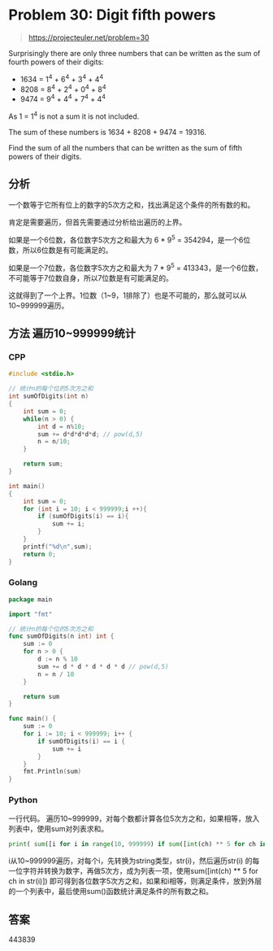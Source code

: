 # Problem 30: Digit fifth powers

> https://projecteuler.net/problem=30

Surprisingly there are only three numbers that can be written as the sum of fourth powers of their digits:

- 1634 = 1<sup>4</sup> + 6<sup>4</sup> + 3<sup>4</sup> + 4<sup>4</sup>
- 8208 = 8<sup>4</sup> + 2<sup>4</sup> + 0<sup>4</sup> + 8<sup>4</sup>
- 9474 = 9<sup>4</sup> + 4<sup>4</sup> + 7<sup>4</sup> + 4<sup>4</sup>

As 1 = 1<sup>4</sup> is not a sum it is not included.

The sum of these numbers is 1634 + 8208 + 9474 = 19316.

Find the sum of all the numbers that can be written as the sum of fifth powers of their digits.

## 分析

一个数等于它所有位上的数字的5次方之和，找出满足这个条件的所有数的和。

肯定是需要遍历，但首先需要通过分析给出遍历的上界。

如果是一个6位数，各位数字5次方之和最大为 6 * 9<sup>5</sup> = 354294，是一个6位数，所以6位数是有可能满足的。

如果是一个7位数，各位数字5次方之和最大为 7 * 9<sup>5</sup> = 413343，是一个6位数，不可能等于7位数自身，所以7位数是有可能满足的。

这就得到了一个上界。1位数（1~9，1排除了）也是不可能的，那么就可以从10~999999遍历。

## 方法 遍历10~999999统计

### CPP

```cpp
#include <stdio.h>

// 统计n的每个位的5次方之和
int sumOfDigits(int n)
{
    int sum = 0;
    while(n > 0) {
        int d = n%10;
        sum += d*d*d*d*d; // pow(d,5)
        n = n/10;
    }

    return sum;
}

int main()
{
    int sum = 0;
    for (int i = 10; i < 999999;i ++){
        if (sumOfDigits(i) == i){
            sum += i;
        }
    }
    printf("%d\n",sum);
    return 0;
}
```

### Golang

```go
package main

import "fmt"

// 统计n的每个位的5次方之和
func sumOfDigits(n int) int {
	sum := 0
	for n > 0 {
		d := n % 10
		sum += d * d * d * d * d // pow(d,5)
		n = n / 10
	}

	return sum
}

func main() {
	sum := 0
	for i := 10; i < 999999; i++ {
		if sumOfDigits(i) == i {
			sum += i
		}
	}
	fmt.Println(sum)
}

```

### Python

一行代码。 遍历10~999999，对每个数都计算各位5次方之和，如果相等，放入列表中，使用sum对列表求和。

```python
print( sum([i for i in range(10, 999999) if sum([int(ch) ** 5 for ch in str(i)]) == i]) )
```

i从10~999999遍历，对每个i，先转换为string类型，str(i)，然后遍历str(i) 的每一位字符并转换为数字，再做5次方，成为列表一项，使用sum([int(ch) ** 5 for ch in str(i)]) 即可得到各位数字5次方之和，如果和i相等，则满足条件，放到外层的一个列表中，最后使用sum()函数统计满足条件的所有数之和。

## 答案
443839